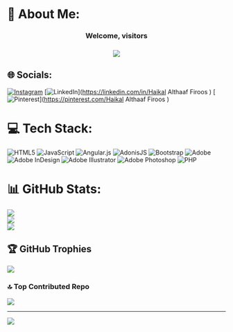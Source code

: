 # 💫 About Me:

<h3 align="center">Welcome, visitors</h3>

###

<div align="center">
  <img src="https://profile-counter.glitch.me/Haikalalthaaf999/count.svg?"  />
</div>



## 🌐 Socials:
[![Instagram](https://img.shields.io/badge/Instagram-%23E4405F.svg?logo=Instagram&logoColor=white)](https://instagram.com/haikl_alt) [![LinkedIn](https://img.shields.io/badge/LinkedIn-%230077B5.svg?logo=linkedin&logoColor=white)](https://linkedin.com/in/Haikal Althaaf Firoos ) [![Pinterest](https://img.shields.io/badge/Pinterest-%23E60023.svg?logo=Pinterest&logoColor=white)](https://pinterest.com/Haikal Althaaf Firoos ) 

# 💻 Tech Stack:
![HTML5](https://img.shields.io/badge/html5-%23E34F26.svg?style=for-the-badge&logo=html5&logoColor=white) ![JavaScript](https://img.shields.io/badge/javascript-%23323330.svg?style=for-the-badge&logo=javascript&logoColor=%23F7DF1E) ![Angular.js](https://img.shields.io/badge/angular.js-%23E23237.svg?style=for-the-badge&logo=angularjs&logoColor=white) ![AdonisJS](https://img.shields.io/badge/adonisjs-%23220052.svg?style=for-the-badge&logo=adonisjs&logoColor=white) ![Bootstrap](https://img.shields.io/badge/bootstrap-%238511FA.svg?style=for-the-badge&logo=bootstrap&logoColor=white) ![Adobe](https://img.shields.io/badge/adobe-%23FF0000.svg?style=for-the-badge&logo=adobe&logoColor=white) ![Adobe InDesign](https://img.shields.io/badge/Adobe%20InDesign-49021F?style=for-the-badge&logo=adobeindesign&logoColor=FF3366) ![Adobe Illustrator](https://img.shields.io/badge/adobe%20illustrator-%23FF9A00.svg?style=for-the-badge&logo=adobe%20illustrator&logoColor=white) ![Adobe Photoshop](https://img.shields.io/badge/adobe%20photoshop-%2331A8FF.svg?style=for-the-badge&logo=adobe%20photoshop&logoColor=white) ![PHP](https://img.shields.io/badge/php-%23777BB4.svg?style=for-the-badge&logo=php&logoColor=white)
# 📊 GitHub Stats:
![](https://github-readme-stats.vercel.app/api?username=Haikalalthaaf999&theme=dark&hide_border=false&include_all_commits=false&count_private=false)<br/>
![](https://nirzak-streak-stats.vercel.app/?user=Haikalalthaaf999&theme=dark&hide_border=false)<br/>
![](https://github-readme-stats.vercel.app/api/top-langs/?username=Haikalalthaaf999&theme=dark&hide_border=false&include_all_commits=false&count_private=false&layout=compact)

## 🏆 GitHub Trophies
![](https://github-profile-trophy.vercel.app/?username=Haikalalthaaf999&theme=radical&no-frame=false&no-bg=true&margin-w=4)

### 🔝 Top Contributed Repo
![](https://github-contributor-stats.vercel.app/api?username=Haikalalthaaf999&limit=5&theme=dark&combine_all_yearly_contributions=true)

---
[![](https://visitcount.itsvg.in/api?id=Haikalalthaaf999&icon=0&color=0)](https://visitcount.itsvg.in)

<!-- Proudly created with GPRM ( https://gprm.itsvg.in ) -->
